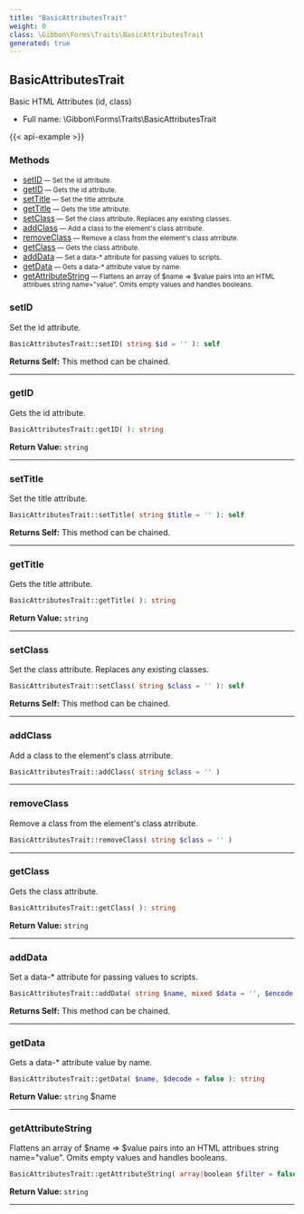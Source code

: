 ```yaml
---
title: "BasicAttributesTrait"
weight: 0
class: \Gibbon\Forms\Traits\BasicAttributesTrait
generated: true
---
```


## BasicAttributesTrait 

Basic HTML Attributes (id, class)



* Full name: \Gibbon\Forms\Traits\BasicAttributesTrait

{{< api-example >}} 



### Methods

- [setID](#setid)<small> — Set the id attribute.</small>
- [getID](#getid)<small> — Gets the id attribute.</small>
- [setTitle](#settitle)<small> — Set the title attribute.</small>
- [getTitle](#gettitle)<small> — Gets the title attribute.</small>
- [setClass](#setclass)<small> — Set the class attribute. Replaces any existing classes.</small>
- [addClass](#addclass)<small> — Add a class to the element's class atrribute.</small>
- [removeClass](#removeclass)<small> — Remove a class from the element's class atrribute.</small>
- [getClass](#getclass)<small> — Gets the class attribute.</small>
- [addData](#adddata)<small> — Set a data-* attribute for passing values to scripts.</small>
- [getData](#getdata)<small> — Gets a data-* attribute value by name.</small>
- [getAttributeString](#getattributestring)<small> — Flattens an array of $name => $value pairs into an HTML attribues string name="value". Omits empty values and handles booleans.</small>




### setID

Set the id attribute.

```php
BasicAttributesTrait::setID( string $id = '' ): self
```






**Returns Self:** This method can be chained.



---

### getID

Gets the id attribute.

```php
BasicAttributesTrait::getID( ): string
```






**Return Value:**
`string`  



---

### setTitle

Set the title attribute.

```php
BasicAttributesTrait::setTitle( string $title = '' ): self
```






**Returns Self:** This method can be chained.



---

### getTitle

Gets the title attribute.

```php
BasicAttributesTrait::getTitle( ): string
```






**Return Value:**
`string`  



---

### setClass

Set the class attribute. Replaces any existing classes.

```php
BasicAttributesTrait::setClass( string $class = '' ): self
```






**Returns Self:** This method can be chained.



---

### addClass

Add a class to the element's class atrribute.

```php
BasicAttributesTrait::addClass( string $class = '' )
```









---

### removeClass

Remove a class from the element's class atrribute.

```php
BasicAttributesTrait::removeClass( string $class = '' )
```









---

### getClass

Gets the class attribute.

```php
BasicAttributesTrait::getClass( ): string
```






**Return Value:**
`string`  



---

### addData

Set a data-* attribute for passing values to scripts.

```php
BasicAttributesTrait::addData( string $name, mixed $data = '', $encode = false ): self
```






**Returns Self:** This method can be chained.



---

### getData

Gets a data-* attribute value by name.

```php
BasicAttributesTrait::getData( $name, $decode = false ): string
```






**Return Value:**
`string`  $name



---

### getAttributeString

Flattens an array of $name => $value pairs into an HTML attribues string name="value". Omits empty values and handles booleans.

```php
BasicAttributesTrait::getAttributeString( array|boolean $filter = false ): string
```






**Return Value:**
`string`  



---


